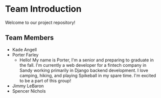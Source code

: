 # Team Introduction

Welcome to our project repository!

## Team Members

- Kade Angell
- Porter Farley
  - Hello! My name is Porter, I'm a senior and preparing to graduate in the fall. I'm currently a web developer for a fintech company in Sandy working primarily in Django backend development. I love camping, hiking, and playing Spikeball in my spare time. I'm excited to be a part of this group!
- Jimmy LeBaron
- Spencer Nichols